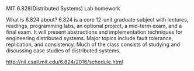 MIT 6.828(Distributed Systems) Lab homework

What is 6.824 about?
6.824 is a core 12-unit graduate subject with lectures, readings, programming labs, an optional project, a mid-term exam, and a final exam. It will present abstractions and implementation techniques for engineering distributed systems. Major topics include fault tolerance, replication, and consistency. Much of the class consists of studying and discussing case studies of distributed systems.

http://nil.csail.mit.edu/6.824/2016/schedule.html
